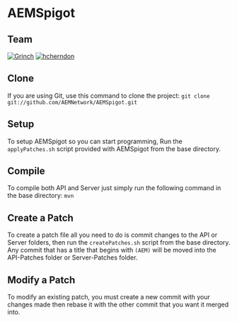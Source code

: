 AEMSpigot
===========

Team
----
[![Grinch](https://secure.gravatar.com/avatar/19d97d07c8797464aa8b7e2e0481da78?s=48)](https://github.com/Grinch "Grinch, Lead Developer")
[![hcherndon](http://www.spigotmc.org/data/avatars/s/0/591.jpg?1359776614)](https://github.com/hcherndon "hcherndon, Developer")

Clone
-----
If you are using Git, use this command to clone the project: `git clone git://github.com/AEMNetwork/AEMSpigot.git`

## Setup
To setup AEMSpigot so you can start programming, Run the `applyPatches.sh` script provided with AEMSpigot from the base directory.

Compile
-------
To compile both API and Server just simply run the following command in the base directory: `mvn`

Create a Patch
--------------
To create a patch file all you need to do is commit changes to the API or Server folders, then run the `createPatches.sh` script from the base directory. Any commit that has a title that begins with `(AEM)` will be moved into the API-Patches folder or Server-Patches folder.

Modify a Patch
--------------
To modify an existing patch, you must create a new commit with your changes made then rebase it with the other commit that you want it merged into. 

